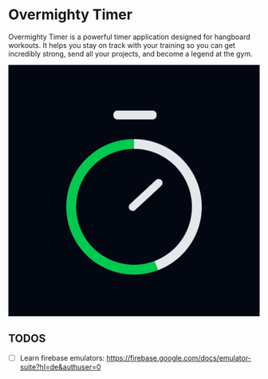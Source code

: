# Overmighty Timer

Overmighty Timer is a powerful timer application designed for hangboard workouts. It helps you stay on track with your training so you can get incredibly strong, send all your projects, and become a legend at the gym.

![logo.jpeg](public/icon-512.png)

## TODOS

- [ ] Learn firebase emulators: https://firebase.google.com/docs/emulator-suite?hl=de&authuser=0


